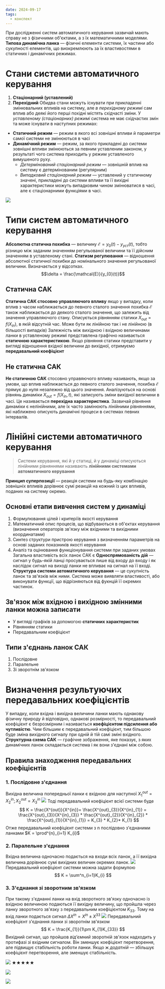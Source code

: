 ```yaml
---
date: 2024-09-17
tags:
  - конспект
---
```

При дослідженні систем автоматичного керування зазвичай мають справу не з фізичними об'єктами, а з їх математичними моделями.
**Типова динамічна ланка** — фізичні елементи системи, їх частини або сукупності елементів, що виокремлюють за їх властивостями в статичних і динамічних режимах.
# Стани системи автоматичного керування
1. **Стаціонарний (уставлений)**
2. **Перехідний**
Обидва стани можуть існувати при прикладенні змінювальних впливів на систему, але *в перехідному режимі* сам вплив або деякі його перші похідні містять східчасті зміни. 
У *уставленому (стаціонарних) режимі* система не має східчастих змін та може існувати в наступних режимах:
- **Статичний режим** — режим в якого всі зовнішні впливи й параметри самої системи не змінюються в часі
- **Динамічний режим** — режим, за якого прикладені до системи зовнішні впливи змінюються за певним уставленим законом, у результаті чого система приходить у режим уставленого вимушеного руху.
	- *Детермінований стаціонарний режим* — зовнішній вплив на систему є детермінованим (регулярним)
	- *Випадковий стаціонарний режим* — уставлений у статичному значені, прикладені до системи впливи та її вихідні характеристики можуть випадковим чином змінюватися в часі, але є стаціонарними функціями в часі.

![](https://i.imgur.com/GjppbDe.png)

# Типи систем автоматичного керування
**Абсолютна статична похибка** — величину $\mathcal{E} = y_{0}(t)-y_{уст}(t)$, тобто різницю між заданим значенням регульованої величини та її дійсним значенням в уставленому стані. 
**Статизм регулювання** — відношення абсолютної статичної похибки до номінального значення регульованої величини. Визначається у відсотках.
$$\delta = \frac{\mathcal{E}}{y_{0}(t)}$$
## Статична САК
**Статична САК стосовно управляючого впливу** якщо у випадку, коли вплив з часом наближається до певного сталого значення похибка $\mathcal{E}$ також наближається до деякого сталого значення, що залежить від значення управляючого стану. 
Описується рівнянням статики $X_{out} = f(X_{in})$, в якій відсутній час. Може бути як лінійною так і не лінійною (в більшості випадків)
Залежність між вихідною і вхідною величинами ланки в уставленому режимі представлена графічно називається **статичною характеристикою**. 
Якщо рівняння статики представити у вигляді відношення вхідної величини до вихідної, отримуємо **передавальний коефіцієнт**

## Не статична САК
**Не статичною САК** стосовно управяючого впливу називають, якщо за умови, що вплив наближається до певного сталого значення, похибка $\mathcal{E}$ прямує до нуля незалежно від цього значення.
Аналізуються на основі рівнянь динаміки $X_{out} = f(X_{in}, t)$, які записують зміни вихідної величини в часі. Це називається **перехідна характеристика**. Зазвичай рівняння динаміки є нелінійними, але їх часто замінюють лінійними рівняннями, які наближено описують динамічні процеси в системах певних інтервалів.
# Лінійні системи автоматичного керування
> Системи керування, які й у статиці, й у динаміці описуються лінійними рівняннями називають **лінійними системами автоматичного керування**

**Принцип суперпозиції** — реакція системи на будь-яку комбінацію зовнішніх впливів дорівнює сумі реакцій на кожний із цих впливів, поданих на систему окремо.
## Основні етапи вивчення систем у динаміці
1. Формулювання цілей і критеріїв якості керування
2. Математичний опис процесів, що відбуваються в об'єктах керування (визначення операторів зв'язку між вхідними та вихідними координатами)
3. Синтез структури пристрою керування з визначенням параметрів на основі заданих показників якості керування
4. Аналіз та оцінювання функціонування системи при заданих умовах
Загальна властивість всіх ланок САК є **Односпрямованість дій** — сигнал у будь-якій ланці просувається лише від входу до входу і як наслідок сигнал на виході ланки не впливає на сигнал на її вході.
**Структура системи автоматичного керування** — це сукупність ланок та зв'язків між ними. Система може виявляти властивості, або виконувати функції, що відрізняються від фукнцій її окремих частинок.
## Зв'язок між вхідною і вихідною змінними ланки можна записати
- У вигляді графіків за допомогою **статичних характеристик**
- Рівнянням статики
- Передавальним коефіцієнт
## Типи з'єднань ланок САК
1. Послідовне
2. Паралельне
3. Зі зворотнім зв'язком
# Визначення результуючих передавальних коефіцієнтів
У випадку, коли вхідна і вихідна величини ланки мають однакову фізичну природу й відповідно, однакові розмірності, то передавальний коефіцієнт є безрозмірним і називається **коефіцієнтом підсилення або чутливістю**. Чим більшим є передавальний коефіцієнт, тим більшою буде зміна вихідного сигналу при одній й тій самі зміні вхідного. 
**Структурна схема САК** — графічне зображення, яке показує, з яких динамічних ланок складається система і як вони з'єднані між собою. 
## Правила знаходження передавальних коефіцієнтів
### 1. Послідовне з'єднання
Вихідна величина попередньої ланки є вхідною для наступної 
$X^{out}_{1}=X^{in}_{2}; X^{out}_{2} = X^{in}_{3}$ 
![](https://i.imgur.com/eCOzu0L.png)
Тоді передавальний коефіцієнт всієї системи буде
$$
K = \frac{X^{out}}{X^{in}}= \frac{X^{out}_{3}}{X^{in}_{1}} = \frac{X^{out}_{3}}{X^{in}_{3}} * \frac{X^{out}_{2}}{X^{in}_{2}} * \frac{X^{out}_{1}}{X^{in}_{1}} = K_{3} * K_{2}* K_{1}
$$
Отже передавальний коефіцієнт системи з n послідовно з'єднаними ланками
$K = \prod^{n}_{i=1} K_{i}$
### 2. Паралельне з'єднання
Вхідна величина одночасно подається на входи всіх ланок, а її вихідна величина дорівнює сумі вихідних величин окремих ланок.
![](https://i.imgur.com/QkkS8bQ.png)
Передавальний коефіцієнт системи можна задати формулою
$$
K = \sum^n_{i=1}K_{i}
$$
### 3. З'єднання зі зворотним зв'язком
При такому з'єднанні ланки на вхід зворотного зв'язку одночасно із вхідною величиною подаються її вихідну величину, що пройшла через ланку зворотного зв'язку з передавальним коефіцієнтом $K_{33}$. Тому на вхід ланки подається сигнал $\Delta X^{in} = X^{in}\pm X^{33}$
![](https://i.imgur.com/pA3Ajqj.png)
Передавальний коефіцієнт з'єднання ланки зі зворотнім зв'язком 
$$
K = \frac{K_{1}}{1\pm K_{1}K_{33}}
$$
Вихідний сигнал, що пройшов *від'ємний* зворотній зв'язок надходить у протифазі зі вхідним сигналом. Він зменшує коефіцієнт перетворення, але підвищує стабільність роботи ланки. Якщо ж *додатній* — збільшує коефіцієнт перетворення, але зменшує стабільність.


![](https://i.imgur.com/ur9O6kK.png)
★★★★★

![](https://i.imgur.com/k4mb2dy.png)

![](https://i.imgur.com/Q74UygL.png)
